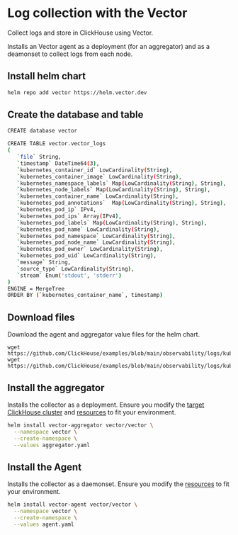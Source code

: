 # Log collection with the Vector

Collect logs and store in ClickHouse using Vector.


Installs an Vector agent as a deployment (for an aggregator) and as a deamonset to collect logs from each node.

## Install helm chart

```bash
helm repo add vector https://helm.vector.dev
```

## Create the database and table

```bash
CREATE database vector

CREATE TABLE vector.vector_logs
(
   `file` String,
   `timestamp` DateTime64(3),
   `kubernetes_container_id` LowCardinality(String),
   `kubernetes_container_image` LowCardinality(String),
   `kubernetes_namespace_labels` Map(LowCardinality(String), String),
   `kubernetes_node_labels` Map(LowCardinality(String), String),
   `kubernetes_container_name` LowCardinality(String),
   `kubernetes_pod_annotations`  Map(LowCardinality(String), String),
   `kubernetes_pod_ip` IPv4,
   `kubernetes_pod_ips` Array(IPv4),
   `kubernetes_pod_labels` Map(LowCardinality(String), String),
   `kubernetes_pod_name` LowCardinality(String),
   `kubernetes_pod_namespace` LowCardinality(String),
   `kubernetes_pod_node_name` LowCardinality(String),
   `kubernetes_pod_owner` LowCardinality(String),
   `kubernetes_pod_uid` LowCardinality(String),
   `message` String,
   `source_type` LowCardinality(String),
   `stream` Enum('stdout', 'stderr')
)
ENGINE = MergeTree
ORDER BY (`kubernetes_container_name`, timestamp)
```

## Download files

Download the agent and aggregator value files for the helm chart.

```
wget https://github.com/ClickHouse/examples/blob/main/observability/logs/kubernetes/vector_to_vector/aggregator.yaml
wget https://github.com/ClickHouse/examples/blob/main/observability/logs/kubernetes/vector_to_vector/agent.yaml
```

## Install the aggregator

Installs the collector as a deployment. Ensure you modify the [target ClickHouse cluster](https://github.com/ClickHouse/examples/blob/main/observability/logs/kubernetes/vector_to_vector/aggregator.yaml#L314-L324) and [resources](https://github.com/ClickHouse/examples/blob/main/observability/logs/kubernetes/vector_to_vector/aggregator.yaml#L167-L173) to fit your environment.


```bash
helm install vector-aggregator vector/vector \
  --namespace vector \
  --create-namespace \
  --values aggregator.yaml
```


## Install the Agent

Installs the collector as a daemonset. Ensure you modify the [resources]() to fit your environment.


```bash
helm install vector-agent vector/vector \
  --namespace vector \
  --create-namespace \
  --values agent.yaml
```
